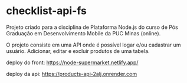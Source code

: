 # checklist-api-fs

Projeto criado para a disciplina de Plataforma Node.js do curso de Pós Graduação em Desenvolvimento Mobile da PUC Minas (online).

O projeto consiste em uma API onde é possível logar e/ou cadastrar um usuário. Adicionar, editar e excluir produtos de uma tabela. 

deploy do front:
https://node-supermarket.netlify.app/

deploy da api:
https://products-api-2alj.onrender.com
